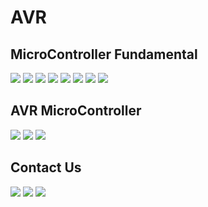 # AVR

MicroController Fundamental
-------------
[![](https://img.shields.io/badge/uC-Introduction-orange)](https://youtu.be/Clsv0KyD4RM) [![](https://img.shields.io/badge/uC-Architecture-orange)](https://youtu.be/vrKq5oZxuT0) [![](https://img.shields.io/badge/uC-Requirement-orange)](https://youtu.be/GfvmpeDFT_o) [![](https://img.shields.io/badge/uC-Basics-orange)](https://youtu.be/XhBq_QvCxYE) [![](https://img.shields.io/badge/uC-Oscillators-orange)](https://youtu.be/WPOZ_3E0mC8) [![](https://img.shields.io/badge/uC-GPIO_Part_A-orange)](https://youtu.be/_i_MXrbRf7o) [![](https://img.shields.io/badge/uC-GPIO_Part_B-orange)](https://youtu.be/QGhRRsIICUU) [![](https://img.shields.io/badge/uC-Assigning_value_to_a_register-orange)](https://youtu.be/kBbZi6WWGiM)


AVR MicroController
-------------
[![](https://img.shields.io/badge/AVR-Introduction-brown)](https://youtu.be/MzOPimZQYaU) [![](https://img.shields.io/badge/AVR-fuseBits-brown)](https://youtu.be/fGsOeDv1-gI) [![](https://img.shields.io/badge/AVR-GPIO_Part_A-brown)](https://youtu.be/_0uQSh0qBBo)


Contact Us
-------------
[![](https://img.shields.io/badge/E-Mail-yellow)](mailto:aKaReZa75@gmail.com) [![](https://img.shields.io/badge/You-Tube-red)](https://www.youtube.com/@aKaReZa75) [![](https://img.shields.io/badge/Linked-in-blue)](https://www.linkedin.com/in/akareza75)
